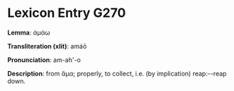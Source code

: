 # Lexicon Entry G270

**Lemma**: ἀμάω

**Transliteration (xlit)**: amáō

**Pronunciation**: am-ah'-o

**Description**:
from ἅμα; properly, to collect, i.e. (by implication) reap:--reap down.

